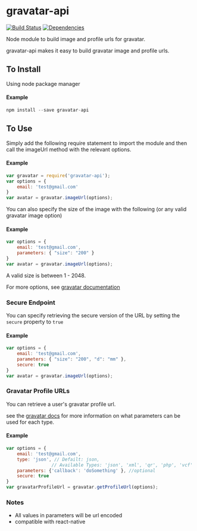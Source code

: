 gravatar-api
===============

[![Build Status](https://travis-ci.org/lwhiteley/nodejs-gravatar.svg?branch=master)](https://travis-ci.org/lwhiteley/nodejs-gravatar)
[![Dependencies](https://david-dm.org/lwhiteley/nodejs-gravatar.svg)](https://david-dm.org/lwhiteley/nodejs-gravatar)

Node module to build image and profile urls for gravatar.

gravatar-api makes it easy to build gravatar image and profile urls.


To Install
----------

Using node package manager

#### Example
```javascript
npm install --save gravatar-api
```

To Use
------

Simply add the following require statement to import the module and then call the imageUrl method with the relevant options.

#### Example
```javascript
var gravatar = require('gravatar-api');
var options = {
    email: 'test@gmail.com'
}
var avatar = gravatar.imageUrl(options);
```


You can also specify the size of the image with the following (or any valid gravatar image option)

#### Example
```javascript
var options = {
    email: 'test@gmail.com',
    parameters: { "size": "200" }
}
var avatar = gravatar.imageUrl(options);
```

A valid size is between 1 - 2048.

For more options, see [gravatar documentation](https://en.gravatar.com/site/implement/images/)

### Secure Endpoint

You can specify retrieving the secure version of the URL by setting the `secure` property to `true`  

#### Example
```javascript
var options = {
    email: 'test@gmail.com',
    parameters: { "size": "200", "d": "mm" },
    secure: true 
}
var avatar = gravatar.imageUrl(options);
```

### Gravatar Profile URLs

You can retrieve a user's gravatar profile url.

see the [gravatar docs](https://en.gravatar.com/site/implement/profiles/) for more information on what parameters can be used
for each type.

#### Example
```javascript
var options = {
    email: 'test@gmail.com',
    type: 'json', // Defailt: json, 
                 // Available Types: 'json', 'xml', 'qr', 'php', 'vcf'
    parameters: {'callback': 'doSomething' }, //optional
    secure: true
}
var gravatarProfileUrl = gravatar.getProfileUrl(options);
```

### Notes
- All values in parameters will be url encoded
- compatible with react-native